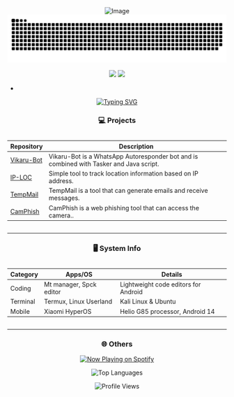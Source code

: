<meta name="viewport" content="width=device-width, initial-scale=1.0">

<div align="center">
  <img alt="Image" style="max-width: 100%; height: auto;" src="https://files.catbox.moe/8mvnpf.jpg">

<picture>
  <source
    media="(prefers-color-scheme: dark)"
    srcset="https://raw.githubusercontent.com/platane/snk/output/github-contribution-grid-snake-dark.svg" />
  <source
    media="(prefers-color-scheme: light)"
    srcset="https://raw.githubusercontent.com/platane/snk/output/github-contribution-grid-snake.svg" />
  <img
    alt="github contribution grid snake animation"
    style="max-width: 100%; height: auto;"
    src="https://raw.githubusercontent.com/platane/snk/output/github-contribution-grid-snake.svg" />
</picture>

<p align="center">
  <img src="https://img.shields.io/github/followers/dcodemaxz?label=Follow %20Me&style=social" />
  <img src="https://img.shields.io/github/stars/dcodemaxz?style=social" /></p>
  
-
  
<a href="https://git.io/typing-svg"><img style="max-width: 100%; height: auto;" src="https://readme-typing-svg.demolab.com?font=Fira+Code&duration=1000&pause=1000&color=0095BB&center=true&width=435&lines=Eating+%F0%9F%8D%9B;Working+%F0%9F%92%BC;Learning+%F0%9F%93%9A;Gaming+%F0%9F%8E%AE;Coding+%F0%9F%91%A8%F0%9F%8F%BB%E2%80%8D%F0%9F%92%BB;Sleeping+%F0%9F%98%B4" alt="Typing SVG" /></a>

<h3 id="projects">💻 Projects</h3>
<div style="overflow-x: auto;">
  <table style="width: 100%; border-collapse: collapse;">
    <thead>
      <tr>
        <th>Repository</th>
        <th>Description</th>
      </tr>
    </thead>
    <tbody>
      <tr>
        <td><a href="https://github.com/dcodemaxz/vikaru-menu">Vikaru-Bot</a></td>
        <td>Vikaru-Bot is a WhatsApp Autoresponder bot and is combined with Tasker and Java script.</td>
      </tr>
      <tr>
        <td><a href="https://github.com/dcodemaxz/IP-LOC">IP-LOC</a></td>
        <td>Simple tool to track location information based on IP address.</td>
      </tr>
      <tr>
        <td><a href="https://github.com/dcodemaxz/TempMail">TempMail</a></td>
        <td>TempMail is a tool that can generate emails and receive messages.</td>
      </tr>
      <tr>
        <td><a href="https://github.com/dcodemaxz/CamPhish">CamPhish</a></td>
        <td>CamPhish is a web phishing tool that can access the camera..</td>
      </tr>
    </tbody>
  </table>
</div>

---

<h3 id="system-info">🖥️ System Info</h3>
<div style="overflow-x: auto;">
  <table style="width: 100%; border-collapse: collapse;">
    <thead>
      <tr>
        <th>Category</th>
        <th>Apps/OS</th>
        <th>Details</th>
      </tr>
    </thead>
    <tbody>
      <tr>
        <td>Coding</td>
        <td>Mt manager, Spck editor</td>
        <td>Lightweight code editors for Android</td>
      </tr>
      <tr>
        <td>Terminal</td>
        <td>Termux, Linux Userland</td>
        <td>Kali Linux & Ubuntu</td>
      </tr>
      <tr>
        <td>Mobile</td>
        <td>Xiaomi HyperOS</td>
        <td>Helio G85 processor, Android 14</td>
      </tr>
    </tbody>
  </table>
</div>

---

<h3>🌐 Others</h3>

<a href="https://open.spotify.com/playlist/5iPjgCLzMr8r5VYmUOV6tp?si=o7CcYcPUTEuQ6meL3ULv7A&pi=Z9k4J5XKQYuHV">
  <img style="max-width: 100%; height: auto;" src="https://spotify-github-profile.kittinanx.com/api/view?uid=31jlxsrwpbteh2m34d5pacfgihfa&cover_image=true&theme=novatorem&show_offline=false&background_color=121212&interchange=true&bar_color=53b14f&bar_color_cover=true" alt="Now Playing on Spotify"></a>

<p align="center">
  <img style="max-width: 100%; height: auto;" src="https://github-readme-stats.vercel.app/api/top-langs/?username=dcodemaxz&layout=compact&theme=tokyonight" width="400px" alt="Top Languages" /></p>

<p align="center">
  <img src="https://komarev.com/ghpvc/?username=dcodemaxz&label=Profile%20views&color=ff0000&style=social" alt="Profile Views" /></p>
</div>
